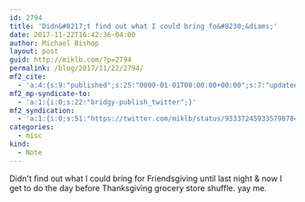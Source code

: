 ```yaml
---
id: 2794
title: 'Didn&#8217;t find out what I could bring fo&#8230;&diams;'
date: 2017-11-22T16:42:36-04:00
author: Michael Bishop
layout: post
guid: http://miklb.com/?p=2794
permalink: /blog/2017/11/22/2794/
mf2_cite:
  - 'a:4:{s:9:"published";s:25:"0000-01-01T00:00:00+00:00";s:7:"updated";s:25:"0000-01-01T00:00:00+00:00";s:8:"category";a:1:{i:0;s:0:"";}s:6:"author";a:0:{}}'
mf2_mp-syndicate-to:
  - 'a:1:{i:0;s:22:"bridgy-publish_twitter";}'
mf2_syndication:
  - 'a:1:{i:0;s:51:"https://twitter.com/miklb/status/933372459335798784";}'
categories:
  - misc
kind:
  - Note
---
```

Didn't find out what I could bring for Friendsgiving until last night & now I get to do the day before Thanksgiving grocery store shuffle. yay me.